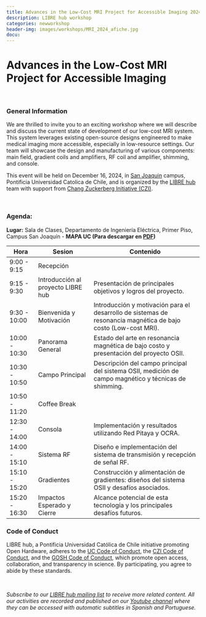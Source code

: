 ```yaml
---
title: Advances in the Low-Cost MRI Project for Accessible Imaging 2024
description: LIBRE hub workshop
categories: newworkshop
header-img: images/workshops/MRI_2024_afiche.jpg
docu:
---
```


# Advances in the Low-Cost MRI Project for Accessible Imaging

<br>

### General Information

We are thrilled to invite you to an exciting workshop where we will describe and discuss the current state of development of our low-cost MRI system. This system leverages existing open-source designs engineered to make medical imaging more accessible, especially in low-resource settings. Our team will showcase the design and manufacturing of various components: main field, gradient coils and amplifiers, RF coil and amplifier, shimming, and console.

This event will be held on December 16, 2024, in [San Joaquin](https://www.uc.cl/universidad/nuestros-campus/san-joaquin/) campus, Pontificia Universidad Catolica de Chile, and is organized by the [LIBRE hub](https://librehub.github.io/people/) team with support from [Chang Zuckerberg Initiative (CZI)](https://chanzuckerberg.com/).

<br>

### Agenda:

**Lugar:** Sala de Clases, Departamento de Ingeniería Eléctrica, Primer Piso, Campus San Joaquín - **MAPA UC (Para descargar en [PDF](https://vidauniversitaria.uc.cl/395-mapa-campussj-2022/file))**

| Hora         | Sesion                                                   | Contenido                                                       |
|--------------|----------------------------------------------------------|-----------------------------------------------------------------|
| 9:00 - 9:15  | Recepción                                                |                                                                 |
| 9:15 - 9:30  | Introducción al proyecto LIBRE hub                       | Presentación de principales objetivos y logros del proyecto.|
| 9:30 - 10:00 | Bienvenida y Motivación                                  | Introducción y motivación para el desarrollo de sistemas de resonancia magnética de bajo costo (Low-cost MRI).| 
| 10:00 - 10:30| Panorama General                                         | Estado del arte en resonancia magnética de bajo costo y presentación del proyecto OSII.|
| 10:30 - 10:50| Campo Principal                                          | Descripción del campo principal del sistema OSII, medición de campo magnético y técnicas de shimming.| 
| 10:50 - 11:20| Coffee Break                                             |                                                                     |
| 12:30 - 14:00| Consola                                                  | Implementación y resultados utilizando Red Pitaya y OCRA.|
| 14:00 - 15:10| Sistema RF                                               | Diseño e implementación del sistema de transmisión y recepción de señal RF.|
| 15:10 - 15:20| Gradientes                                               | Construcción y alimentación de gradientes: diseños del sistema OSII y desafíos asociados.|
| 15:20 - 16:30| Impactos Esperado y Cierre                               | Alcance potencial de esta tecnología y los principales desafíos futuros.|

### Code of Conduct

LIBRE hub, a Pontificia Universidad Católica de Chile initiative promoting Open Hardware, adheres to the [UC Code of Conduct](https://www.uc.cl/codigo-de-honor/), the [CZI Code of Conduct](https://chanzuckerberg.github.io/open-science/CODE_OF_CONDUCT.html), and the [GOSH Code of Conduct](https://openhardware.science/gosh-2017/gosh-code-of-conduct/), which promote open access, collaboration, and transparency in science. By participating, you agree to abide by these standards.

<br>

*Subscribe to our [LIBRE hub mailing list](https://mailchi.mp/2efa11be3d6b/libre_hub) to receive more related content. All our activities are recorded and published on our [Youtube channel](https://www.youtube.com/channel/UCKaffupDA8KKrDE0rd668Xw) where they can be accessed with automatic subtitles in Spanish and Portuguese.*

<!--
Please register using this form:

<iframe src="https://docs.google.com/forms/d/e/1FAIpQLScYfUAg5NAJ86AedKOM3JRCp7BENNRDP6wAglx0wFJ5O3biLQ/viewform?usp=sf_link" width="640" height="3184" frameborder="0" marginheight="0" marginwidth="0">Loading…</iframe>
-->